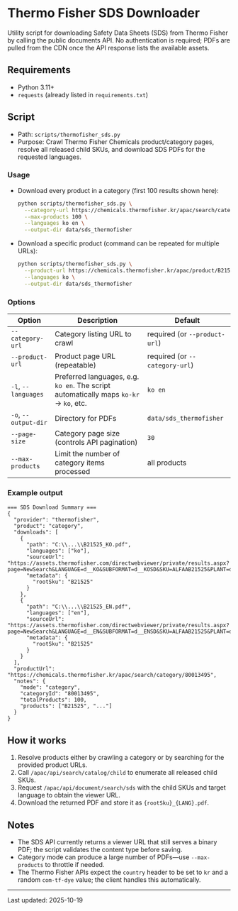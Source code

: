 ﻿# Thermo Fisher SDS Downloader

Utility script for downloading Safety Data Sheets (SDS) from Thermo Fisher by calling the public documents API. No authentication is required; PDFs are pulled from the CDN once the API response lists the available assets.

## Requirements
- Python 3.11+
- `requests` (already listed in `requirements.txt`)

## Script
- Path: `scripts/thermofisher_sds.py`
- Purpose: Crawl Thermo Fisher Chemicals product/category pages, resolve all released child SKUs, and download SDS PDFs for the requested languages.

### Usage
- Download every product in a category (first 100 results shown here):
  ```bash
  python scripts/thermofisher_sds.py \
    --category-url https://chemicals.thermofisher.kr/apac/search/category/80013495 \
    --max-products 100 \
    --languages ko en \
    --output-dir data/sds_thermofisher
  ```
- Download a specific product (command can be repeated for multiple URLs):
  ```bash
  python scripts/thermofisher_sds.py \
    --product-url https://chemicals.thermofisher.kr/apac/product/B21525 \
    --languages ko \
    --output-dir data/sds_thermofisher
  ```

### Options
| Option | Description | Default |
| --- | --- | --- |
| `--category-url` | Category listing URL to crawl | required (or `--product-url`) |
| `--product-url` | Product page URL (repeatable) | required (or `--category-url`) |
| `-l`, `--languages` | Preferred languages, e.g. `ko en`. The script automatically maps `ko-kr` → `ko`, etc. | `ko en` |
| `-o`, `--output-dir` | Directory for PDFs | `data/sds_thermofisher` |
| `--page-size` | Category page size (controls API pagination) | `30` |
| `--max-products` | Limit the number of category items processed | all products |

### Example output
```
=== SDS Download Summary ===
{
  "provider": "thermofisher",
  "product": "category",
  "downloads": [
    {
      "path": "C:\\...\\B21525_KO.pdf",
      "languages": ["ko"],
      "sourceUrl": "https://assets.thermofisher.com/directwebviewer/private/results.aspx?page=NewSearch&LANGUAGE=d__KO&SUBFORMAT=d__KOSD&SKU=ALFAAB21525&PLANT=d__ALF",
      "metadata": {
        "rootSku": "B21525"
      }
    },
    {
      "path": "C:\\...\\B21525_EN.pdf",
      "languages": ["en"],
      "sourceUrl": "https://assets.thermofisher.com/directwebviewer/private/results.aspx?page=NewSearch&LANGUAGE=d__EN&SUBFORMAT=d__ENSD&SKU=ALFAAB21525&PLANT=d__ALF",
      "metadata": {
        "rootSku": "B21525"
      }
    }
  ],
  "productUrl": "https://chemicals.thermofisher.kr/apac/search/category/80013495",
  "notes": {
    "mode": "category",
    "categoryId": "80013495",
    "totalProducts": 100,
    "products": ["B21525", "..."]
  }
}
```

## How it works
1. Resolve products either by crawling a category or by searching for the provided product URLs.
2. Call `/apac/api/search/catalog/child` to enumerate all released child SKUs.
3. Request `/apac/api/document/search/sds` with the child SKUs and target language to obtain the viewer URL.
4. Download the returned PDF and store it as `{rootSku}_{LANG}.pdf`.

## Notes
- The SDS API currently returns a viewer URL that still serves a binary PDF; the script validates the content type before saving.
- Category mode can produce a large number of PDFs—use `--max-products` to throttle if needed.
- The Thermo Fisher APIs expect the `country` header to be set to `kr` and a random `com-tf-dye` value; the client handles this automatically.

---
Last updated: 2025-10-19
